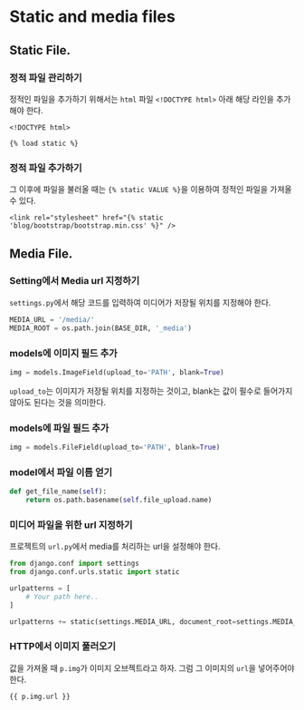 # Static and media files

## Static File.

### 정적 파일 관리하기

정적인 파일을 추가하기 위해서는 `html` 파일 `<!DOCTYPE html>` 아래 해당 라인을 추가해야 한다.

```django
<!DOCTYPE html>

{% load static %}
```

### 정적 파일 추가하기

그 이후에 파일을 불러올 때는 `{% static VALUE %}`을 이용하여 정적인 파일을 가져올 수 있다.

```django
<link rel="stylesheet" href="{% static 'blog/bootstrap/bootstrap.min.css' %}" />
```

## Media File.

### Setting에서 Media url 지정하기

`settings.py`에서 해당 코드를 입력하여 미디어가 저장될 위치를 지정해야 한다.

```python
MEDIA_URL = '/media/'
MEDIA_ROOT = os.path.join(BASE_DIR, '_media')
```

### models에 이미지 필드 추가

```python
img = models.ImageField(upload_to='PATH', blank=True)
```

`upload_to`는 이미지가 저장될 위치를 지정하는 것이고, blank는 값이 필수로 들어가지 않아도 된다는 것을 의미한다.

### models에 파일 필드 추가

```python
img = models.FileField(upload_to='PATH', blank=True)
```

### model에서 파일 이름 얻기

```python
def get_file_name(self):
    return os.path.basename(self.file_upload.name)
```

### 미디어 파일을 위한 url 지정하기

프로젝트의 `url.py`에서 media를 처리하는 url을 설정해야 한다.

```python
from django.conf import settings
from django.conf.urls.static import static

urlpatterns = [
    # Your path here..
]

urlpatterns += static(settings.MEDIA_URL, document_root=settings.MEDIA_ROOT)
```

### HTTP에서 이미지 풀러오기

값을 가져올 때 `p.img`가 이미지 오브젝트라고 하자. 그럼 그 이미지의 `url`을 넣어주어야 한다.

```django
{{ p.img.url }}
```
